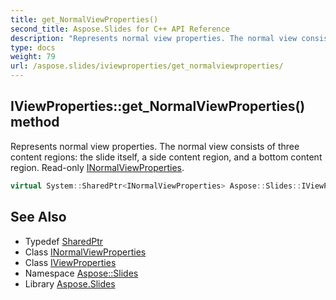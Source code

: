 ```yaml
---
title: get_NormalViewProperties()
second_title: Aspose.Slides for C++ API Reference
description: "Represents normal view properties. The normal view consists of three content regions: the slide itself, a side content region, and a bottom content region. Read-only INormalViewProperties."
type: docs
weight: 79
url: /aspose.slides/iviewproperties/get_normalviewproperties/
---
```

## IViewProperties::get_NormalViewProperties() method


Represents normal view properties. The normal view consists of three content regions: the slide itself, a side content region, and a bottom content region. Read-only [INormalViewProperties](../../inormalviewproperties/).

```cpp
virtual System::SharedPtr<INormalViewProperties> Aspose::Slides::IViewProperties::get_NormalViewProperties()=0
```

## See Also

* Typedef [SharedPtr](../../../system/sharedptr/)
* Class [INormalViewProperties](../../inormalviewproperties/)
* Class [IViewProperties](../)
* Namespace [Aspose::Slides](../../)
* Library [Aspose.Slides](../../../)